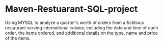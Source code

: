 # Maven-Restuarant-SQL-project

Using MYSQL to analyze a quarter's worth of orders from a fictitious restaurant serving international cuisine, including the date and time of each order, the items ordered, and additional details on the type, name and price of the items.

